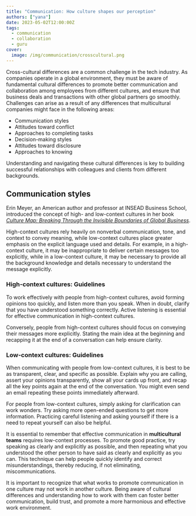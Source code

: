 ```yaml
---
title: "Communication: How culture shapes our perception"
authors: ["yana"]
date: 2023-05-02T12:00:00Z
tags:
  - communication
  - collaboration
  - guru
cover:
  image: /img/communication/crosscultural.png
---
```


Cross-cultural differences are a common challenge in the tech industry. As companies operate in a global environment, they must be aware of fundamental cultural differences to promote better communication and collaboration among employees from different cultures, and ensure that business deals and transactions with other global partners go smoothly. Challenges can arise as a result of any differences that multicultural companies might face in the following areas:

- Communication styles
- Attitudes toward conflict
- Approaches to completing tasks
- Decision-making styles
- Attitudes toward disclosure
- Approaches to knowing

Understanding and navigating these cultural differences is key to building successful relationships with colleagues and clients from different backgrounds.

## Communication styles

Erin Meyer, an American author and professor at INSEAD Business School, introduced the concept of high- and low-context cultures in her book _[Culture Map: Breaking Through the Invisible Boundaries of Global Business](https://erinmeyer.com/books/the-culture-map/)_.

High-context cultures rely heavily on nonverbal communication, tone, and context to convey meaning, while low-context cultures place greater emphasis on the explicit language used and details. For example, in a high-context culture, it may be inappropriate to deliver certain messages too explicitly, while in a low-context culture, it may be necessary to provide all the background knowledge and details necessary to understand the message explicitly.

### High-context cultures: Guidelines

To work effectively with people from high-context cultures, avoid forming opinions too quickly, and listen more than you speak. When in doubt, clarify that you have understood something correctly. Active listening is essential for effective communication in high-context cultures.

Conversely, people from high-context cultures should focus on conveying their messages more explicitly. Stating the main idea at the beginning and recapping it at the end of a conversation can help ensure clarity.

### Low-context cultures: Guidelines

When communicating with people from low-context cultures, it is best to be as transparent, clear, and specific as possible. Explain why you are calling, assert your opinions transparently, show all your cards up front, and recap all the key points again at the end of the conversation. You might even send an email repeating these points immediately afterward.

For people from low-context cultures, simply asking for clarification can work wonders. Try asking more open-ended questions to get more information. Practicing careful listening and asking yourself if there is a need to repeat yourself can also be helpful.

It is essential to remember that effective communication in **multicultural teams** requires low-context processes. To promote good practice, try speaking as clearly and explicitly as possible, and then repeating what you understood the other person to have said as clearly and explicitly as you can. This technique can help people quickly identify and correct misunderstandings, thereby reducing, if not eliminating, miscommunications.

It is important to recognize that what works to promote communication in one culture may not work in another culture. Being aware of cultural differences and understanding how to work with them can foster better communication, build trust, and promote a more harmonious and effective work environment.
